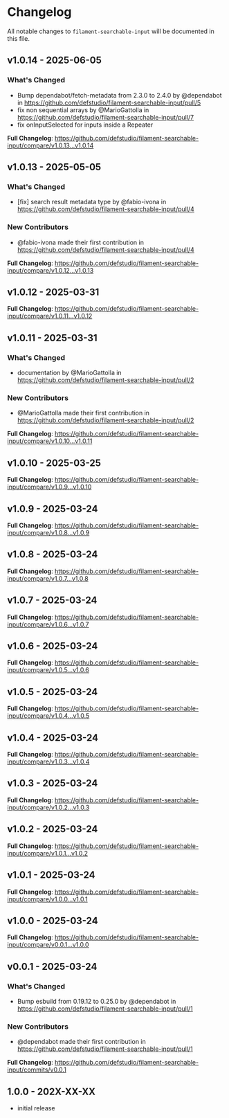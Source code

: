 # Changelog

All notable changes to `filament-searchable-input` will be documented in this file.

## v1.0.14 - 2025-06-05

### What's Changed

* Bump dependabot/fetch-metadata from 2.3.0 to 2.4.0 by @dependabot in https://github.com/defstudio/filament-searchable-input/pull/5
* fix non sequential arrays by @MarioGattolla in https://github.com/defstudio/filament-searchable-input/pull/7
* fix onInputSelected for inputs inside a Repeater

**Full Changelog**: https://github.com/defstudio/filament-searchable-input/compare/v1.0.13...v1.0.14

## v1.0.13 - 2025-05-05

### What's Changed

* [fix] search result metadata type by @fabio-ivona in https://github.com/defstudio/filament-searchable-input/pull/4

### New Contributors

* @fabio-ivona made their first contribution in https://github.com/defstudio/filament-searchable-input/pull/4

**Full Changelog**: https://github.com/defstudio/filament-searchable-input/compare/v1.0.12...v1.0.13

## v1.0.12 - 2025-03-31

**Full Changelog**: https://github.com/defstudio/filament-searchable-input/compare/v1.0.11...v1.0.12

## v1.0.11 - 2025-03-31

### What's Changed

* documentation by @MarioGattolla in https://github.com/defstudio/filament-searchable-input/pull/2

### New Contributors

* @MarioGattolla made their first contribution in https://github.com/defstudio/filament-searchable-input/pull/2

**Full Changelog**: https://github.com/defstudio/filament-searchable-input/compare/v1.0.10...v1.0.11

## v1.0.10 - 2025-03-25

**Full Changelog**: https://github.com/defstudio/filament-searchable-input/compare/v1.0.9...v1.0.10

## v1.0.9 - 2025-03-24

**Full Changelog**: https://github.com/defstudio/filament-searchable-input/compare/v1.0.8...v1.0.9

## v1.0.8 - 2025-03-24

**Full Changelog**: https://github.com/defstudio/filament-searchable-input/compare/v1.0.7...v1.0.8

## v1.0.7 - 2025-03-24

**Full Changelog**: https://github.com/defstudio/filament-searchable-input/compare/v1.0.6...v1.0.7

## v1.0.6 - 2025-03-24

**Full Changelog**: https://github.com/defstudio/filament-searchable-input/compare/v1.0.5...v1.0.6

## v1.0.5 - 2025-03-24

**Full Changelog**: https://github.com/defstudio/filament-searchable-input/compare/v1.0.4...v1.0.5

## v1.0.4 - 2025-03-24

**Full Changelog**: https://github.com/defstudio/filament-searchable-input/compare/v1.0.3...v1.0.4

## v1.0.3 - 2025-03-24

**Full Changelog**: https://github.com/defstudio/filament-searchable-input/compare/v1.0.2...v1.0.3

## v1.0.2 - 2025-03-24

**Full Changelog**: https://github.com/defstudio/filament-searchable-input/compare/v1.0.1...v1.0.2

## v1.0.1 - 2025-03-24

**Full Changelog**: https://github.com/defstudio/filament-searchable-input/compare/v1.0.0...v1.0.1

## v1.0.0 - 2025-03-24

**Full Changelog**: https://github.com/defstudio/filament-searchable-input/compare/v0.0.1...v1.0.0

## v0.0.1 - 2025-03-24

### What's Changed

* Bump esbuild from 0.19.12 to 0.25.0 by @dependabot in https://github.com/defstudio/filament-searchable-input/pull/1

### New Contributors

* @dependabot made their first contribution in https://github.com/defstudio/filament-searchable-input/pull/1

**Full Changelog**: https://github.com/defstudio/filament-searchable-input/commits/v0.0.1

## 1.0.0 - 202X-XX-XX

- initial release
